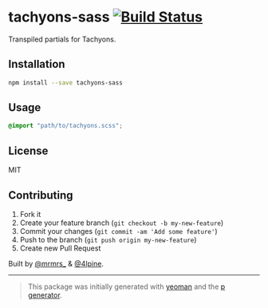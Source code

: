 # tachyons-sass [![Build Status](https://travis-ci.org/tachyons-css/tachyons-sass.svg?branch=master)](https://travis-ci.org/tachyons-css/tachyons-sass)

Transpiled partials for Tachyons.

## Installation

```bash
npm install --save tachyons-sass
```

## Usage

```scss
@import "path/to/tachyons.scss";
```

## License

MIT

## Contributing

1. Fork it
2. Create your feature branch (`git checkout -b my-new-feature`)
3. Commit your changes (`git commit -am 'Add some feature'`)
4. Push to the branch (`git push origin my-new-feature`)
5. Create new Pull Request

Built by [@mrmrs_](https://twitter.com/mrmrs_) & [@4lpine](https://twitter.com/4lpine).

***

> This package was initially generated with [yeoman](http://yeoman.io) and the [p generator](https://github.com/johnotander/generator-p.git).
